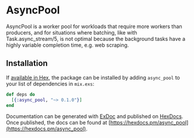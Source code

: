 # AsyncPool

AsyncPool is a worker pool for workloads that require more workers than producers, and for
situations where batching, like with Task.async_stream/5, is not optimal because the background
tasks have a highly variable completion time, e.g. web scraping.

## Installation

If [available in Hex](https://hex.pm/docs/publish), the package can be installed
by adding `async_pool` to your list of dependencies in `mix.exs`:

```elixir
def deps do
  [{:async_pool, "~> 0.1.0"}]
end
```

Documentation can be generated with [ExDoc](https://github.com/elixir-lang/ex_doc)
and published on [HexDocs](https://hexdocs.pm). Once published, the docs can
be found at [https://hexdocs.pm/async_pool](https://hexdocs.pm/async_pool).

